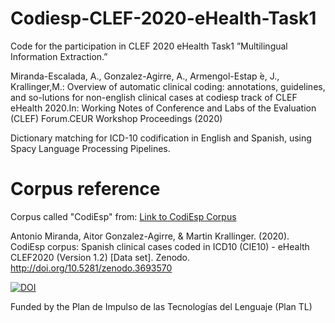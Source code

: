 # Codiesp-CLEF-2020-eHealth-Task1

Code for the participation in CLEF 2020 eHealth Task1  ”Multilingual Information Extraction.”

Miranda-Escalada, A., Gonzalez-Agirre, A., Armengol-Estap ́e, J., Krallinger,M.: Overview of automatic clinical coding: annotations, guidelines, and so-lutions for non-english clinical cases at codiesp track of CLEF eHealth 2020.In: Working Notes of Conference and Labs of the Evaluation (CLEF) Forum.CEUR Workshop Proceedings (2020)

Dictionary matching for ICD-10 codification in English and Spanish, using Spacy Language Processing Pipelines.



# Corpus reference
Corpus called "CodiEsp" from:
[Link to CodiEsp Corpus](https://zenodo.org/record/3758054)

Antonio Miranda, Aitor Gonzalez-Agirre, & Martin Krallinger. (2020). CodiEsp corpus: Spanish clinical cases coded in ICD10 (CIE10) - eHealth CLEF2020 (Version 1.2) [Data set]. Zenodo. http://doi.org/10.5281/zenodo.3693570

[![DOI](https://zenodo.org/badge/DOI/10.5281/zenodo.3693570.svg)](https://doi.org/10.5281/zenodo.3693570)

Funded by the Plan  de  Impulso de las Tecnologías del Lenguaje (Plan TL)

